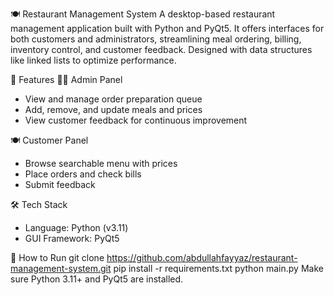 🍽️ Restaurant Management System
A desktop-based restaurant management application built with Python and PyQt5. It offers interfaces for both customers and administrators, streamlining meal ordering, billing, inventory control, and customer feedback. Designed with data structures like linked lists to optimize performance.

🚀 Features
👨‍🍳 Admin Panel
- View and manage order preparation queue
- Add, remove, and update meals and prices
- View customer feedback for continuous improvement

🍽️ Customer Panel
- Browse searchable menu with prices
- Place orders and check bills
- Submit feedback

🛠 Tech Stack
- Language: Python (v3.11)
- GUI Framework: PyQt5

📁 How to Run
git clone https://github.com/abdullahfayyaz/restaurant-management-system.git
pip install -r requirements.txt
python main.py
Make sure Python 3.11+ and PyQt5 are installed.
